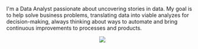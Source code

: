 I'm a Data Analyst passionate about uncovering stories in data. My goal is to help solve business problems, translating data into viable analyzes for decision-making, always thinking about ways to automate and bring continuous improvements to processes and products.

<div align="center">
  <img src="http://github-profile-summary-cards.vercel.app/api/cards/profile-details?username=ceciliasilvads&theme=dracula">
</div>
